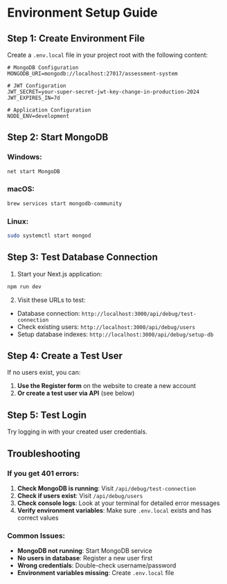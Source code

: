 # Environment Setup Guide

## Step 1: Create Environment File

Create a `.env.local` file in your project root with the following content:

```env
# MongoDB Configuration
MONGODB_URI=mongodb://localhost:27017/assessment-system

# JWT Configuration
JWT_SECRET=your-super-secret-jwt-key-change-in-production-2024
JWT_EXPIRES_IN=7d

# Application Configuration
NODE_ENV=development
```

## Step 2: Start MongoDB

### Windows:
```cmd
net start MongoDB
```

### macOS:
```bash
brew services start mongodb-community
```

### Linux:
```bash
sudo systemctl start mongod
```

## Step 3: Test Database Connection

1. Start your Next.js application:
```bash
npm run dev
```

2. Visit these URLs to test:
- Database connection: `http://localhost:3000/api/debug/test-connection`
- Check existing users: `http://localhost:3000/api/debug/users`
- Setup database indexes: `http://localhost:3000/api/debug/setup-db`

## Step 4: Create a Test User

If no users exist, you can:

1. **Use the Register form** on the website to create a new account
2. **Or create a test user via API** (see below)

## Step 5: Test Login

Try logging in with your created user credentials.

## Troubleshooting

### If you get 401 errors:

1. **Check MongoDB is running**: Visit `/api/debug/test-connection`
2. **Check if users exist**: Visit `/api/debug/users`
3. **Check console logs**: Look at your terminal for detailed error messages
4. **Verify environment variables**: Make sure `.env.local` exists and has correct values

### Common Issues:

- **MongoDB not running**: Start MongoDB service
- **No users in database**: Register a new user first
- **Wrong credentials**: Double-check username/password
- **Environment variables missing**: Create `.env.local` file
